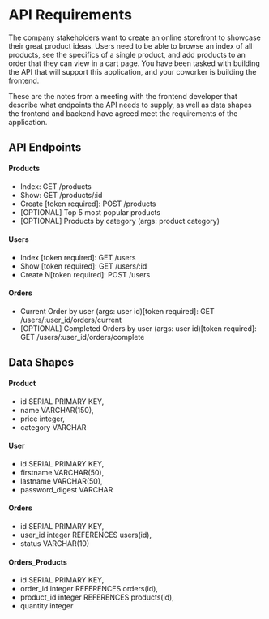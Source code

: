 # API Requirements
The company stakeholders want to create an online storefront to showcase their great product ideas. Users need to be able to browse an index of all products, see the specifics of a single product, and add products to an order that they can view in a cart page. You have been tasked with building the API that will support this application, and your coworker is building the frontend.

These are the notes from a meeting with the frontend developer that describe what endpoints the API needs to supply, as well as data shapes the frontend and backend have agreed meet the requirements of the application. 

## API Endpoints
#### Products
- Index: GET /products
- Show: GET /products/:id
- Create [token required]: POST /products
- [OPTIONAL] Top 5 most popular products 
- [OPTIONAL] Products by category (args: product category)

#### Users
- Index [token required]: GET /users
- Show [token required]: GET /users/:id
- Create N[token required]: POST /users

#### Orders
- Current Order by user (args: user id)[token required]: GET /users/:user_id/orders/current
- [OPTIONAL] Completed Orders by user (args: user id)[token required]: GET /users/:user_id/orders/complete

## Data Shapes
#### Product
- id SERIAL PRIMARY KEY,
- name VARCHAR(150),
- price integer,
- category VARCHAR

#### User
- id SERIAL PRIMARY KEY,
- firstname VARCHAR(50),
- lastname VARCHAR(50),
- password_digest VARCHAR

#### Orders
- id SERIAL PRIMARY KEY,
- user_id integer REFERENCES users(id),
- status VARCHAR(10)

#### Orders_Products
- id SERIAL PRIMARY KEY,
- order_id integer REFERENCES orders(id),
- product_id integer REFERENCES products(id),
- quantity integer


